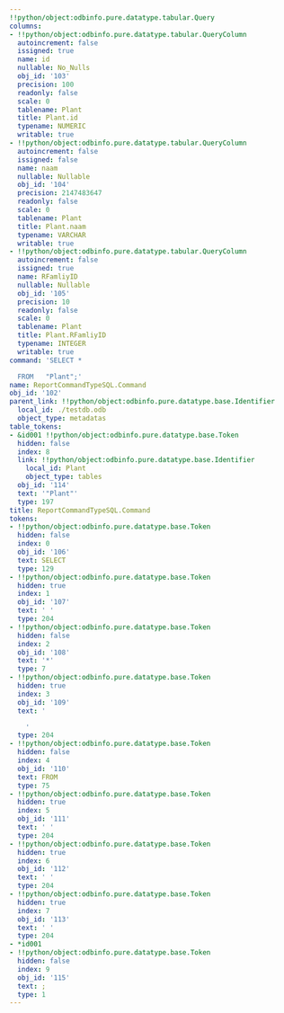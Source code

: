 ```yaml
---
!!python/object:odbinfo.pure.datatype.tabular.Query
columns:
- !!python/object:odbinfo.pure.datatype.tabular.QueryColumn
  autoincrement: false
  issigned: true
  name: id
  nullable: No_Nulls
  obj_id: '103'
  precision: 100
  readonly: false
  scale: 0
  tablename: Plant
  title: Plant.id
  typename: NUMERIC
  writable: true
- !!python/object:odbinfo.pure.datatype.tabular.QueryColumn
  autoincrement: false
  issigned: false
  name: naam
  nullable: Nullable
  obj_id: '104'
  precision: 2147483647
  readonly: false
  scale: 0
  tablename: Plant
  title: Plant.naam
  typename: VARCHAR
  writable: true
- !!python/object:odbinfo.pure.datatype.tabular.QueryColumn
  autoincrement: false
  issigned: true
  name: RFamliyID
  nullable: Nullable
  obj_id: '105'
  precision: 10
  readonly: false
  scale: 0
  tablename: Plant
  title: Plant.RFamliyID
  typename: INTEGER
  writable: true
command: 'SELECT *

  FROM   "Plant";'
name: ReportCommandTypeSQL.Command
obj_id: '102'
parent_link: !!python/object:odbinfo.pure.datatype.base.Identifier
  local_id: ./testdb.odb
  object_type: metadatas
table_tokens:
- &id001 !!python/object:odbinfo.pure.datatype.base.Token
  hidden: false
  index: 8
  link: !!python/object:odbinfo.pure.datatype.base.Identifier
    local_id: Plant
    object_type: tables
  obj_id: '114'
  text: '"Plant"'
  type: 197
title: ReportCommandTypeSQL.Command
tokens:
- !!python/object:odbinfo.pure.datatype.base.Token
  hidden: false
  index: 0
  obj_id: '106'
  text: SELECT
  type: 129
- !!python/object:odbinfo.pure.datatype.base.Token
  hidden: true
  index: 1
  obj_id: '107'
  text: ' '
  type: 204
- !!python/object:odbinfo.pure.datatype.base.Token
  hidden: false
  index: 2
  obj_id: '108'
  text: '*'
  type: 7
- !!python/object:odbinfo.pure.datatype.base.Token
  hidden: true
  index: 3
  obj_id: '109'
  text: '

    '
  type: 204
- !!python/object:odbinfo.pure.datatype.base.Token
  hidden: false
  index: 4
  obj_id: '110'
  text: FROM
  type: 75
- !!python/object:odbinfo.pure.datatype.base.Token
  hidden: true
  index: 5
  obj_id: '111'
  text: ' '
  type: 204
- !!python/object:odbinfo.pure.datatype.base.Token
  hidden: true
  index: 6
  obj_id: '112'
  text: ' '
  type: 204
- !!python/object:odbinfo.pure.datatype.base.Token
  hidden: true
  index: 7
  obj_id: '113'
  text: ' '
  type: 204
- *id001
- !!python/object:odbinfo.pure.datatype.base.Token
  hidden: false
  index: 9
  obj_id: '115'
  text: ;
  type: 1
---
```


